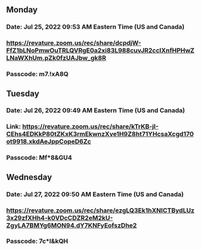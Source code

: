 ## Monday
### Date: Jul 25, 2022 09:53 AM Eastern Time (US and Canada)
### https://revature.zoom.us/rec/share/dcpdjW-FfZ1bLNoPmwOuTRLQVRgE0a2xi83L988cuvJR2ccIXnfHPHwZLNaWXhUm.pZk0fzUAJbw_gk8R
### Passcode: m7.!xA8Q

## Tuesday
### Date: Jul 26, 2022 09:49 AM Eastern Time (US and Canada)
### Link: https://revature.zoom.us/rec/share/kTrKB-jI-CEhs4EDKkP80tZKxK3rmEkwnzXve1H9Z8ht71YHcsaXcgd170ot9918.xkdAeJppCopeD6Zc
### Passcode: Mf*8&GU4

## Wednesday
### Date: Jul 27, 2022 09:50 AM Eastern Time (US and Canada)
### https://revature.zoom.us/rec/share/ezgLQ3Ek1hXNICTBydLUz3x29zfXHh4-k0VDcCDZR2eM2kU-ZgyLA7BMYg6MON94.dY7KNFyEofszDhe2
### Passcode: 7c*l&kQH